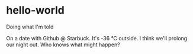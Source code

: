 # hello-world
Doing what I'm told

On a date with Github @ Starbuck. It's -36 °C outside. I think we'll prolong our night out. Who knows what might happen?
